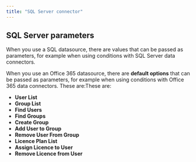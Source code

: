 ```yaml
---
title: "SQL Server connector"
---
```




## SQL Server parameters

When you use a SQL datasource, there are values that can be passed as parameters, for example when using conditions with SQL Server data connectors.  

When you use an Office 365 datasource, there are **default options** that can be passed as parameters, for example when using conditions with Office 365 data connectors. These are:These are:

- **User List**
- **Group List**
- **Find Users**
- **Find Groups**
- **Create Group**
- **Add User to Group**
- **Remove User From Group**
- **Licence Plan List**
- **Assign Licence to User**
- **Remove Licence from User**
